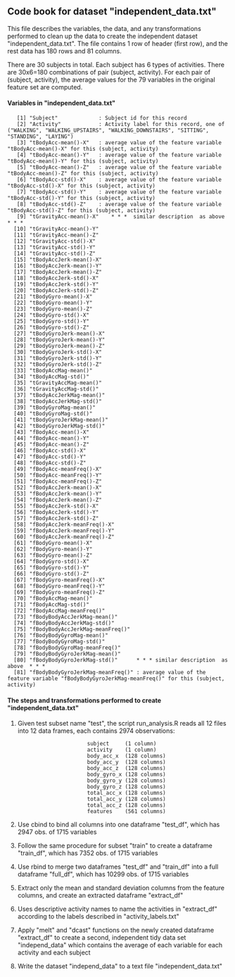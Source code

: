 ## Code book for dataset "independent_data.txt"


This file describes the variables, the data, and any transformations performed to
clean up the data to create the independent dataset "independent_data.txt". The file
contains 1 row of header (first row), and the rest data has 180 rows and 81 columns.

There are 30 subjects in total. Each subject has 6 types of activities. There are 30x6=180
combinations of pair (subject, activity). For each pair of (subject, activity), the average
values for the 79 variables in the original feature set are computed.

#### Variables in "independent_data.txt"
```
   [1] "Subject"             : Subject id for this record
   [2] "Activity"            : Activity label for this record, one of ("WALKING", "WALKING_UPSTAIRS", "WALKING_DOWNSTAIRS", "SITTING", "STANDING", "LAYING")
   [3] "tBodyAcc-mean()-X"   : average value of the feature variable "tBodyAcc-mean()-X" for this (subject, activity)
   [4] "tBodyAcc-mean()-Y"   : average value of the feature variable "tBodyAcc-mean()-Y" for this (subject, activity)           
   [5] "tBodyAcc-mean()-Z"   : average value of the feature variable "tBodyAcc-mean()-Z" for this (subject, activity)           
   [6] "tBodyAcc-std()-X"    : average value of the feature variable "tBodyAcc-std()-X" for this (subject, activity) 
   [7] "tBodyAcc-std()-Y"    : average value of the feature variable "tBodyAcc-std()-Y" for this (subject, activity) 
   [8] "tBodyAcc-std()-Z"    : average value of the feature variable "tBodyAcc-std()-Z" for this (subject, activity)
   [9] "tGravityAcc-mean()-X"    * * *  similar description  as above * * *      
  [10] "tGravityAcc-mean()-Y"     
  [11] "tGravityAcc-mean()-Z"           
  [12] "tGravityAcc-std()-X"            
  [13] "tGravityAcc-std()-Y"            
  [14] "tGravityAcc-std()-Z"            
  [15] "tBodyAccJerk-mean()-X"          
  [16] "tBodyAccJerk-mean()-Y"          
  [17] "tBodyAccJerk-mean()-Z"          
  [18] "tBodyAccJerk-std()-X"           
  [19] "tBodyAccJerk-std()-Y"           
  [20] "tBodyAccJerk-std()-Z"           
  [21] "tBodyGyro-mean()-X"             
  [22] "tBodyGyro-mean()-Y"             
  [23] "tBodyGyro-mean()-Z"             
  [24] "tBodyGyro-std()-X"              
  [25] "tBodyGyro-std()-Y"              
  [26] "tBodyGyro-std()-Z"              
  [27] "tBodyGyroJerk-mean()-X"         
  [28] "tBodyGyroJerk-mean()-Y"         
  [29] "tBodyGyroJerk-mean()-Z"         
  [30] "tBodyGyroJerk-std()-X"          
  [31] "tBodyGyroJerk-std()-Y"          
  [32] "tBodyGyroJerk-std()-Z"          
  [33] "tBodyAccMag-mean()"             
  [34] "tBodyAccMag-std()"              
  [35] "tGravityAccMag-mean()"          
  [36] "tGravityAccMag-std()"           
  [37] "tBodyAccJerkMag-mean()"         
  [38] "tBodyAccJerkMag-std()"          
  [39] "tBodyGyroMag-mean()"            
  [40] "tBodyGyroMag-std()"             
  [41] "tBodyGyroJerkMag-mean()"        
  [42] "tBodyGyroJerkMag-std()"         
  [43] "fBodyAcc-mean()-X"              
  [44] "fBodyAcc-mean()-Y"              
  [45] "fBodyAcc-mean()-Z"              
  [46] "fBodyAcc-std()-X"               
  [47] "fBodyAcc-std()-Y"               
  [48] "fBodyAcc-std()-Z"               
  [49] "fBodyAcc-meanFreq()-X"          
  [50] "fBodyAcc-meanFreq()-Y"          
  [51] "fBodyAcc-meanFreq()-Z"          
  [52] "fBodyAccJerk-mean()-X"          
  [53] "fBodyAccJerk-mean()-Y"          
  [54] "fBodyAccJerk-mean()-Z"          
  [55] "fBodyAccJerk-std()-X"           
  [56] "fBodyAccJerk-std()-Y"           
  [57] "fBodyAccJerk-std()-Z"           
  [58] "fBodyAccJerk-meanFreq()-X"      
  [59] "fBodyAccJerk-meanFreq()-Y"      
  [60] "fBodyAccJerk-meanFreq()-Z"      
  [61] "fBodyGyro-mean()-X"             
  [62] "fBodyGyro-mean()-Y"             
  [63] "fBodyGyro-mean()-Z"             
  [64] "fBodyGyro-std()-X"              
  [65] "fBodyGyro-std()-Y"              
  [66] "fBodyGyro-std()-Z"              
  [67] "fBodyGyro-meanFreq()-X"         
  [68] "fBodyGyro-meanFreq()-Y"         
  [69] "fBodyGyro-meanFreq()-Z"         
  [70] "fBodyAccMag-mean()"             
  [71] "fBodyAccMag-std()"              
  [72] "fBodyAccMag-meanFreq()"         
  [73] "fBodyBodyAccJerkMag-mean()"     
  [74] "fBodyBodyAccJerkMag-std()"      
  [75] "fBodyBodyAccJerkMag-meanFreq()" 
  [76] "fBodyBodyGyroMag-mean()"        
  [77] "fBodyBodyGyroMag-std()"         
  [78] "fBodyBodyGyroMag-meanFreq()"    
  [79] "fBodyBodyGyroJerkMag-mean()"  
  [80] "fBodyBodyGyroJerkMag-std()"      * * * similar description  as above  * * *
  [81] "fBodyBodyGyroJerkMag-meanFreq()" : average value of the feature variable "fBodyBodyGyroJerkMag-meanFreq()" for this (subject, activity)
```  

#### The steps and transformations performed to create "independent_data.txt"


1. Given test subset name "test", the script run_analysis.R reads all 12 files into 12 data frames, each contains 2974 observations:

                             subject     (1 column)
                             activity    (1 column)
                             body_acc_x  (128 columns)
                             body_acc_y  (128 columns)
                             body_acc_z  (128 columns)
                             body_gyro_x (128 columns)
                             body_gyro_y (128 columns)
                             body_gyro_z (128 columns)
                             total_acc_x (128 columns)
                             total_acc_y (128 columns)
                             total_acc_z (128 columns)
                             features    (561 columns)

2. Use cbind to bind all columns into one dataframe "test_df", which has 2947 obs. of 1715 variables
3. Follow the same procedure for subset "train" to create a dataframe "train_df", which has 7352 obs. of 1715 variables
4. Use rbind to merge two dataframes "test_df" and "train_df" into a full dataframe "full_df", which has 10299 obs. of 1715 variables
5. Extract only the mean and standard deviation columns from the feature columns, and create an extracted dataframe "extract_df"
6. Uses descriptive activity names to name the activities in "extract_df" according to the labels described in "activity_labels.txt"
7. Apply "melt" and "dcast" functions on the newly created dataframe "extract_df" to create a second, independent tidy data set "independ_data" which contains the average of each variable for each activity and each subject
8. Write the dataset "independ_data" to a text file "independent_data.txt"


